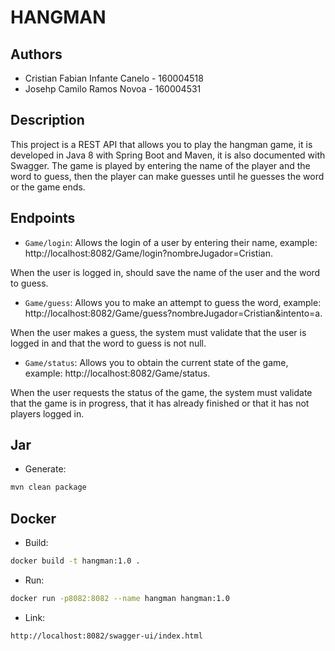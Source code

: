 # HANGMAN

## Authors
- Cristian Fabian Infante Canelo - 160004518
- Josehp Camilo Ramos Novoa - 160004531

## Description
This project is a REST API that allows you to play the hangman game, it is developed in Java 8 with Spring Boot and Maven, it is also documented with Swagger. The game is played by entering the name of the player and the word to guess, then the player can make guesses until he guesses the word or the game ends.

## Endpoints
- ```Game/login```: Allows the login of a user by entering their name, example: http://localhost:8082/Game/login?nombreJugador=Cristian.

When the user is logged in, should save the name of the user and the word to guess.
- ```Game/guess```: Allows you to make an attempt to guess the word, example: http://localhost:8082/Game/guess?nombreJugador=Cristian&intento=a.

When the user makes a guess, the system must validate that the user is logged in and that the word to guess is not null.
- ```Game/status```: Allows you to obtain the current state of the game, example: http://localhost:8082/Game/status.

When the user requests the status of the game, the system must validate that the game is in progress, that it has already finished or that it has not players logged in.

## Jar
- Generate: 
```bash
mvn clean package
```

## Docker
- Build: 
```bash
docker build -t hangman:1.0 .
```
- Run: 
```bash
docker run -p8082:8082 --name hangman hangman:1.0
```
- Link: 
```bash 
http://localhost:8082/swagger-ui/index.html
```
